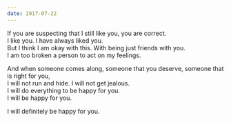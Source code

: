 ```yaml
---
date: 2017-07-22
---
```


If you are suspecting that I still like you, you are correct.  
I like you. I have always liked you.  
But I think I am okay with this. With being just friends with you.  
I am too broken a person to act on my feelings.

And when someone comes along, someone that you deserve, someone that is right for you,  
I will not run and hide. I will not get jealous.  
I will do everything to be happy for you.  
I will be happy for you.

I will definitely be happy for you.
